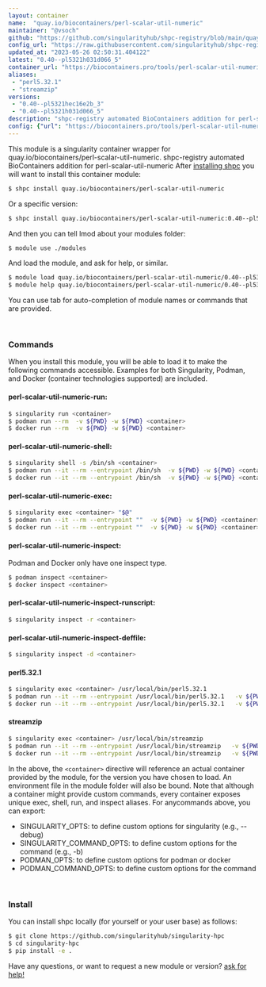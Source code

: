 ```yaml
---
layout: container
name:  "quay.io/biocontainers/perl-scalar-util-numeric"
maintainer: "@vsoch"
github: "https://github.com/singularityhub/shpc-registry/blob/main/quay.io/biocontainers/perl-scalar-util-numeric/container.yaml"
config_url: "https://raw.githubusercontent.com/singularityhub/shpc-registry/main/quay.io/biocontainers/perl-scalar-util-numeric/container.yaml"
updated_at: "2023-05-26 02:50:31.404122"
latest: "0.40--pl5321h031d066_5"
container_url: "https://biocontainers.pro/tools/perl-scalar-util-numeric"
aliases:
 - "perl5.32.1"
 - "streamzip"
versions:
 - "0.40--pl5321hec16e2b_3"
 - "0.40--pl5321h031d066_5"
description: "shpc-registry automated BioContainers addition for perl-scalar-util-numeric"
config: {"url": "https://biocontainers.pro/tools/perl-scalar-util-numeric", "maintainer": "@vsoch", "description": "shpc-registry automated BioContainers addition for perl-scalar-util-numeric", "latest": {"0.40--pl5321h031d066_5": "sha256:590cfc0921bfff8d37fcfe26294fe21f5598052dcd5b197b87d5a6a148ca493b"}, "tags": {"0.40--pl5321hec16e2b_3": "sha256:266574ab139294d1347b0db32570df571cccabe19857a3f74cbf2d6962f4d724", "0.40--pl5321h031d066_5": "sha256:590cfc0921bfff8d37fcfe26294fe21f5598052dcd5b197b87d5a6a148ca493b"}, "docker": "quay.io/biocontainers/perl-scalar-util-numeric", "aliases": {"perl5.32.1": "/usr/local/bin/perl5.32.1", "streamzip": "/usr/local/bin/streamzip"}}
---
```


This module is a singularity container wrapper for quay.io/biocontainers/perl-scalar-util-numeric.
shpc-registry automated BioContainers addition for perl-scalar-util-numeric
After [installing shpc](#install) you will want to install this container module:


```bash
$ shpc install quay.io/biocontainers/perl-scalar-util-numeric
```

Or a specific version:

```bash
$ shpc install quay.io/biocontainers/perl-scalar-util-numeric:0.40--pl5321h031d066_5
```

And then you can tell lmod about your modules folder:

```bash
$ module use ./modules
```

And load the module, and ask for help, or similar.

```bash
$ module load quay.io/biocontainers/perl-scalar-util-numeric/0.40--pl5321h031d066_5
$ module help quay.io/biocontainers/perl-scalar-util-numeric/0.40--pl5321h031d066_5
```

You can use tab for auto-completion of module names or commands that are provided.

<br>

### Commands

When you install this module, you will be able to load it to make the following commands accessible.
Examples for both Singularity, Podman, and Docker (container technologies supported) are included.

#### perl-scalar-util-numeric-run:

```bash
$ singularity run <container>
$ podman run --rm  -v ${PWD} -w ${PWD} <container>
$ docker run --rm  -v ${PWD} -w ${PWD} <container>
```

#### perl-scalar-util-numeric-shell:

```bash
$ singularity shell -s /bin/sh <container>
$ podman run --it --rm --entrypoint /bin/sh  -v ${PWD} -w ${PWD} <container>
$ docker run --it --rm --entrypoint /bin/sh  -v ${PWD} -w ${PWD} <container>
```

#### perl-scalar-util-numeric-exec:

```bash
$ singularity exec <container> "$@"
$ podman run --it --rm --entrypoint ""  -v ${PWD} -w ${PWD} <container> "$@"
$ docker run --it --rm --entrypoint ""  -v ${PWD} -w ${PWD} <container> "$@"
```

#### perl-scalar-util-numeric-inspect:

Podman and Docker only have one inspect type.

```bash
$ podman inspect <container>
$ docker inspect <container>
```

#### perl-scalar-util-numeric-inspect-runscript:

```bash
$ singularity inspect -r <container>
```

#### perl-scalar-util-numeric-inspect-deffile:

```bash
$ singularity inspect -d <container>
```


#### perl5.32.1

```bash
$ singularity exec <container> /usr/local/bin/perl5.32.1
$ podman run --it --rm --entrypoint /usr/local/bin/perl5.32.1   -v ${PWD} -w ${PWD} <container> -c " $@"
$ docker run --it --rm --entrypoint /usr/local/bin/perl5.32.1   -v ${PWD} -w ${PWD} <container> -c " $@"
```


#### streamzip

```bash
$ singularity exec <container> /usr/local/bin/streamzip
$ podman run --it --rm --entrypoint /usr/local/bin/streamzip   -v ${PWD} -w ${PWD} <container> -c " $@"
$ docker run --it --rm --entrypoint /usr/local/bin/streamzip   -v ${PWD} -w ${PWD} <container> -c " $@"
```



In the above, the `<container>` directive will reference an actual container provided
by the module, for the version you have chosen to load. An environment file in the
module folder will also be bound. Note that although a container
might provide custom commands, every container exposes unique exec, shell, run, and
inspect aliases. For anycommands above, you can export:

 - SINGULARITY_OPTS: to define custom options for singularity (e.g., --debug)
 - SINGULARITY_COMMAND_OPTS: to define custom options for the command (e.g., -b)
 - PODMAN_OPTS: to define custom options for podman or docker
 - PODMAN_COMMAND_OPTS: to define custom options for the command

<br>

### Install

You can install shpc locally (for yourself or your user base) as follows:

```bash
$ git clone https://github.com/singularityhub/singularity-hpc
$ cd singularity-hpc
$ pip install -e .
```

Have any questions, or want to request a new module or version? [ask for help!](https://github.com/singularityhub/singularity-hpc/issues)